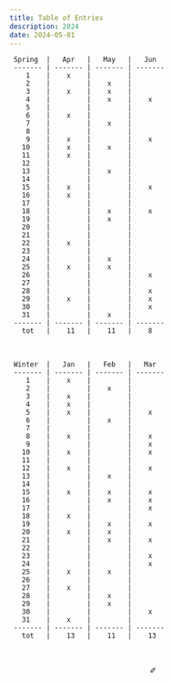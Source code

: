 ```yaml
---
title: Table of Entries
description: 2024
date: 2024-05-01
---
```


     Spring  |   Apr   |   May   |   Jun   
     ------- | ------- | ------- | ------- 
        1    |    x    |         |         
        2    |         |    x    |        
        3    |    x    |    x    |        
        4    |         |    x    |    x    
        5    |         |         |     
        6    |    x    |         |         
        7    |         |    x    |         
        8    |         |         |        
        9    |    x    |         |    x   
       10    |    x    |    x    |         
       11    |    x    |         |         
       12    |         |         |         
       13    |         |    x    |         
       14    |         |         |         
       15    |    x    |         |    x   
       16    |    x    |         |         
       17    |         |         |         
       18    |         |    x    |    x    
       19    |         |    x    |        
       20    |         |         |         
       21    |         |         |         
       22    |    x    |         |        
       23    |         |         |        
       24    |         |    x    |         
       25    |    x    |    x    |         
       26    |         |         |    x     
       27    |         |         |     
       28    |         |         |    x    
       29    |    x    |         |    x    
       30    |         |         |    x   
       31    |         |    x    |        
     ------- | ------- | ------- | ------- 
       tot   |    11   |    11   |    8  

&nbsp;

     Winter  |   Jan   |   Feb   |   Mar   
     ------- | ------- | ------- | ------- 
        1    |    x    |         |         
        2    |         |    x    |        
        3    |    x    |         |        
        4    |    x    |         |         
        5    |    x    |         |    x   
        6    |         |    x    |         
        7    |         |         |         
        8    |    x    |         |    x   
        9    |         |         |    x   
       10    |    x    |         |    x    
       11    |         |         |         
       12    |    x    |         |    x    
       13    |         |    x    |         
       14    |         |         |         
       15    |    x    |    x    |    x   
       16    |         |    x    |    x    
       17    |         |         |    x    
       18    |    x    |         |         
       19    |         |    x    |    x   
       20    |    x    |    x    |         
       21    |         |    x    |    x    
       22    |         |         |        
       23    |         |         |    x   
       24    |         |         |    x    
       25    |    x    |    x    |         
       26    |         |         |         
       27    |    x    |         |     
       28    |         |    x    |         
       29    |         |    x    |         
       30    |         |         |    x   
       31    |    x    |         |        
     ------- | ------- | ------- | ------- 
       tot   |    13   |    11   |    13   

&nbsp;

<div align="center">
  ✐
</div>
